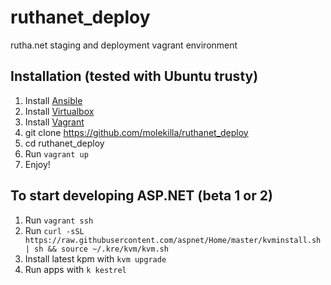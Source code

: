 # ruthanet_deploy
rutha.net staging and deployment vagrant environment

## Installation (tested with Ubuntu trusty)
1. Install [Ansible](http://docs.ansible.com/intro_installation.html#getting-ansible)
2. Install [Virtualbox](https://www.virtualbox.org/wiki/Downloads)
3. Install [Vagrant](https://docs.vagrantup.com/v2/getting-started/)
4. git clone https://github.com/molekilla/ruthanet_deploy
5. cd ruthanet_deploy
6. Run `vagrant up`
7. Enjoy!

## To start developing ASP.NET (beta 1 or 2)
1. Run `vagrant ssh`
2. Run `curl -sSL https://raw.githubusercontent.com/aspnet/Home/master/kvminstall.sh | sh && source ~/.kre/kvm/kvm.sh`
3. Install latest kpm with `kvm upgrade`
4. Run apps with `k kestrel`

